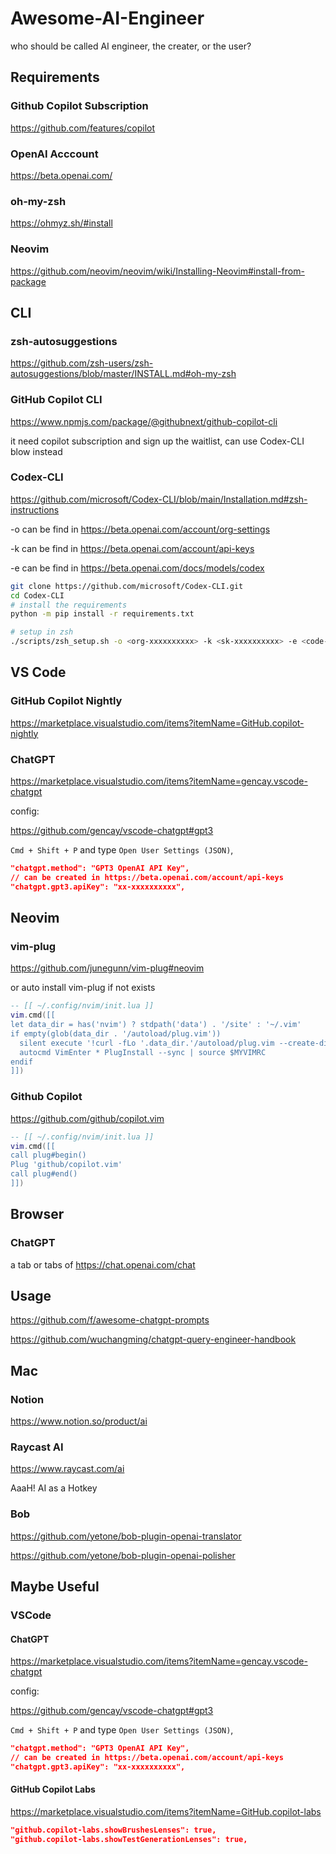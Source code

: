 # Awesome-AI-Engineer

who should be called AI engineer, the creater, or the user?

## Requirements

### Github Copilot Subscription

https://github.com/features/copilot

### OpenAI Acccount

https://beta.openai.com/

### oh-my-zsh

https://ohmyz.sh/#install

### Neovim

https://github.com/neovim/neovim/wiki/Installing-Neovim#install-from-package

## CLI

### zsh-autosuggestions

https://github.com/zsh-users/zsh-autosuggestions/blob/master/INSTALL.md#oh-my-zsh

### GitHub Copilot CLI

https://www.npmjs.com/package/@githubnext/github-copilot-cli

it need copilot subscription and sign up the waitlist, can use Codex-CLI blow instead

### Codex-CLI

https://github.com/microsoft/Codex-CLI/blob/main/Installation.md#zsh-instructions

-o can be find in https://beta.openai.com/account/org-settings

-k can be find in https://beta.openai.com/account/api-keys

-e can be find in https://beta.openai.com/docs/models/codex

```bash
git clone https://github.com/microsoft/Codex-CLI.git
cd Codex-CLI
# install the requirements
python -m pip install -r requirements.txt

# setup in zsh
./scripts/zsh_setup.sh -o <org-xxxxxxxxxx> -k <sk-xxxxxxxxxx> -e <code-xxxx-0xx>
```

## VS Code

### GitHub Copilot Nightly

https://marketplace.visualstudio.com/items?itemName=GitHub.copilot-nightly

### ChatGPT

https://marketplace.visualstudio.com/items?itemName=gencay.vscode-chatgpt

config:

https://github.com/gencay/vscode-chatgpt#gpt3

`Cmd + Shift + P` and type `Open User Settings (JSON)`,

```json
"chatgpt.method": "GPT3 OpenAI API Key",
// can be created in https://beta.openai.com/account/api-keys
"chatgpt.gpt3.apiKey": "xx-xxxxxxxxxx",
```

## Neovim

### vim-plug

https://github.com/junegunn/vim-plug#neovim

or auto install vim-plug if not exists

```lua
-- [[ ~/.config/nvim/init.lua ]]
vim.cmd([[
let data_dir = has('nvim') ? stdpath('data') . '/site' : '~/.vim'
if empty(glob(data_dir . '/autoload/plug.vim'))
  silent execute '!curl -fLo '.data_dir.'/autoload/plug.vim --create-dirs  https://raw.githubusercontent.com/junegunn/vim-plug/master/plug.vim'
  autocmd VimEnter * PlugInstall --sync | source $MYVIMRC
endif
]])
```

### Github Copilot

https://github.com/github/copilot.vim

```lua
-- [[ ~/.config/nvim/init.lua ]]
vim.cmd([[
call plug#begin()
Plug 'github/copilot.vim'
call plug#end()
]])
```

## Browser

### ChatGPT

a tab or tabs of https://chat.openai.com/chat

## Usage

https://github.com/f/awesome-chatgpt-prompts

https://github.com/wuchangming/chatgpt-query-engineer-handbook

## Mac

### Notion

https://www.notion.so/product/ai

### Raycast AI

https://www.raycast.com/ai

AaaH! AI as a Hotkey


### Bob

https://github.com/yetone/bob-plugin-openai-translator

https://github.com/yetone/bob-plugin-openai-polisher

## Maybe Useful

### VSCode

#### ChatGPT

https://marketplace.visualstudio.com/items?itemName=gencay.vscode-chatgpt

config:

https://github.com/gencay/vscode-chatgpt#gpt3

`Cmd + Shift + P` and type `Open User Settings (JSON)`,

```json
"chatgpt.method": "GPT3 OpenAI API Key",
// can be created in https://beta.openai.com/account/api-keys
"chatgpt.gpt3.apiKey": "xx-xxxxxxxxxx",
```

#### GitHub Copilot Labs

https://marketplace.visualstudio.com/items?itemName=GitHub.copilot-labs

```json
"github.copilot-labs.showBrushesLenses": true,
"github.copilot-labs.showTestGenerationLenses": true,
```
